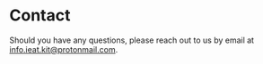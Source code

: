 # Contact

Should you have any questions, please reach out to us by email at <info.ieat.kit@protonmail.com>.